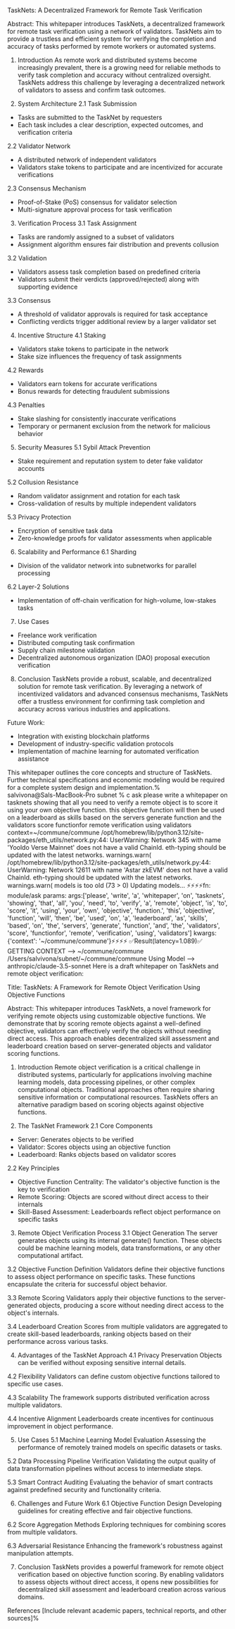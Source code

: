 TaskNets: A Decentralized Framework for Remote Task Verification

Abstract:
This whitepaper introduces TaskNets, a decentralized framework for remote task verification using a network of validators. TaskNets aim to provide a trustless and efficient system for verifying the completion and accuracy of tasks performed by remote workers or automated systems.

1. Introduction
As remote work and distributed systems become increasingly prevalent, there is a growing need for reliable methods to verify task completion and accuracy without centralized oversight. TaskNets address this challenge by leveraging a decentralized network of validators to assess and confirm task outcomes.

2. System Architecture
2.1 Task Submission
- Tasks are submitted to the TaskNet by requesters
- Each task includes a clear description, expected outcomes, and verification criteria

2.2 Validator Network
- A distributed network of independent validators
- Validators stake tokens to participate and are incentivized for accurate verifications

2.3 Consensus Mechanism
- Proof-of-Stake (PoS) consensus for validator selection
- Multi-signature approval process for task verification

3. Verification Process
3.1 Task Assignment
- Tasks are randomly assigned to a subset of validators
- Assignment algorithm ensures fair distribution and prevents collusion

3.2 Validation
- Validators assess task completion based on predefined criteria
- Validators submit their verdicts (approved/rejected) along with supporting evidence

3.3 Consensus
- A threshold of validator approvals is required for task acceptance
- Conflicting verdicts trigger additional review by a larger validator set

4. Incentive Structure
4.1 Staking
- Validators stake tokens to participate in the network
- Stake size influences the frequency of task assignments

4.2 Rewards
- Validators earn tokens for accurate verifications
- Bonus rewards for detecting fraudulent submissions

4.3 Penalties
- Stake slashing for consistently inaccurate verifications
- Temporary or permanent exclusion from the network for malicious behavior

5. Security Measures
5.1 Sybil Attack Prevention
- Stake requirement and reputation system to deter fake validator accounts

5.2 Collusion Resistance
- Random validator assignment and rotation for each task
- Cross-validation of results by multiple independent validators

5.3 Privacy Protection
- Encryption of sensitive task data
- Zero-knowledge proofs for validator assessments when applicable

6. Scalability and Performance
6.1 Sharding
- Division of the validator network into subnetworks for parallel processing

6.2 Layer-2 Solutions
- Implementation of off-chain verification for high-volume, low-stakes tasks

7. Use Cases
- Freelance work verification
- Distributed computing task confirmation
- Supply chain milestone validation
- Decentralized autonomous organization (DAO) proposal execution verification

8. Conclusion
TaskNets provide a robust, scalable, and decentralized solution for remote task verification. By leveraging a network of incentivized validators and advanced consensus mechanisms, TaskNets offer a trustless environment for confirming task completion and accuracy across various industries and applications.

Future Work:
- Integration with existing blockchain platforms
- Development of industry-specific validation protocols
- Implementation of machine learning for automated verification assistance

This whitepaper outlines the core concepts and structure of TaskNets. Further technical specifications and economic modeling would be required for a complete system design and implementation.%                                
salvivona@Sals-MacBook-Pro subnet % c ask please write a  whitepaper on tasknets showing that all you need to verify a remote object is to score it using your own objective function. this objective function will then be used on a leaderboard as skills based on the servers generate function and the validators score functionfor remote verification using validators context=~/commune/commune
/opt/homebrew/lib/python3.12/site-packages/eth_utils/network.py:44: UserWarning: Network 345 with name 'Yooldo Verse Mainnet' does not have a valid ChainId. eth-typing should be updated with the latest networks.
  warnings.warn(
/opt/homebrew/lib/python3.12/site-packages/eth_utils/network.py:44: UserWarning: Network 12611 with name 'Astar zkEVM' does not have a valid ChainId. eth-typing should be updated with the latest networks.
  warnings.warn(
models is too old (73 > 0)
Updating models...
⚡️⚡️⚡️⚡️fn: module/ask params: args:['please', 'write', 'a', 'whitepaper', 'on', 'tasknets', 'showing', 'that', 
'all', 'you', 'need', 'to', 'verify', 'a', 'remote', 'object', 'is', 'to', 'score', 'it', 'using', 'your', 
'own', 'objective', 'function.', 'this', 'objective', 'function', 'will', 'then', 'be', 'used', 'on', 'a', 
'leaderboard', 'as', 'skills', 'based', 'on', 'the', 'servers', 'generate', 'function', 'and', 'the', 
'validators', 'score', 'functionfor', 'remote', 'verification', 'using', 'validators'] kwargs:{'context': 
'~/commune/commune'}⚡️⚡️⚡️⚡️
✅Result(latency=1.089)✅
GETTING CONTEXT --> ~/commune/commune
/Users/salvivona/subnet/~/commune/commune
Using Model -->  anthropic/claude-3.5-sonnet
Here is a draft whitepaper on TaskNets and remote object verification:

Title: TaskNets: A Framework for Remote Object Verification Using Objective Functions

Abstract:
This whitepaper introduces TaskNets, a novel framework for verifying remote objects using customizable objective functions. We demonstrate that by scoring remote objects against a well-defined objective, validators can effectively verify the objects without needing direct access. This approach enables decentralized skill assessment and leaderboard creation based on server-generated objects and validator scoring functions.

1. Introduction
Remote object verification is a critical challenge in distributed systems, particularly for applications involving machine learning models, data processing pipelines, or other complex computational objects. Traditional approaches often require sharing sensitive information or computational resources. TaskNets offers an alternative paradigm based on scoring objects against objective functions.

2. The TaskNet Framework
2.1 Core Components
- Server: Generates objects to be verified
- Validator: Scores objects using an objective function
- Leaderboard: Ranks objects based on validator scores

2.2 Key Principles
- Objective Function Centrality: The validator's objective function is the key to verification
- Remote Scoring: Objects are scored without direct access to their internals
- Skill-Based Assessment: Leaderboards reflect object performance on specific tasks

3. Remote Object Verification Process
3.1 Object Generation
The server generates objects using its internal generate() function. These objects could be machine learning models, data transformations, or any other computational artifact.

3.2 Objective Function Definition
Validators define their objective functions to assess object performance on specific tasks. These functions encapsulate the criteria for successful object behavior.

3.3 Remote Scoring
Validators apply their objective functions to the server-generated objects, producing a score without needing direct access to the object's internals.

3.4 Leaderboard Creation
Scores from multiple validators are aggregated to create skill-based leaderboards, ranking objects based on their performance across various tasks.

4. Advantages of the TaskNet Approach
4.1 Privacy Preservation
Objects can be verified without exposing sensitive internal details.

4.2 Flexibility
Validators can define custom objective functions tailored to specific use cases.

4.3 Scalability
The framework supports distributed verification across multiple validators.

4.4 Incentive Alignment
Leaderboards create incentives for continuous improvement in object performance.

5. Use Cases
5.1 Machine Learning Model Evaluation
Assessing the performance of remotely trained models on specific datasets or tasks.

5.2 Data Processing Pipeline Verification
Validating the output quality of data transformation pipelines without access to intermediate steps.

5.3 Smart Contract Auditing
Evaluating the behavior of smart contracts against predefined security and functionality criteria.

6. Challenges and Future Work
6.1 Objective Function Design
Developing guidelines for creating effective and fair objective functions.

6.2 Score Aggregation Methods
Exploring techniques for combining scores from multiple validators.

6.3 Adversarial Resistance
Enhancing the framework's robustness against manipulation attempts.

7. Conclusion
TaskNets provides a powerful framework for remote object verification based on objective function scoring. By enabling validators to assess objects without direct access, it opens new possibilities for decentralized skill assessment and leaderboard creation across various domains.

References
[Include relevant academic papers, technical reports, and other sources]%  